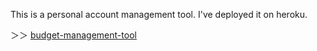 This is a personal account management tool.
I've deployed it on heroku.

＞＞ [budget-management-tool](https://budget-management-tool.herokuapp.com "budget-management-tool Home")